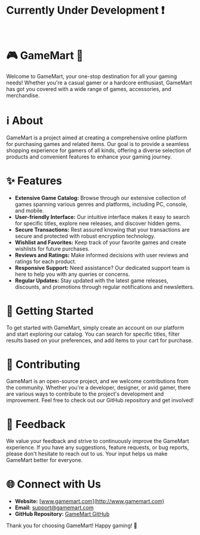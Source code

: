 # Currently Under Development ❗<br><br>

# 🎮 GameMart 🛒

Welcome to GameMart, your one-stop destination for all your gaming needs! Whether you're a casual gamer or a hardcore enthusiast, GameMart has got you covered with a wide range of games, accessories, and merchandise.

# ℹ️ About
GameMart is a project aimed at creating a comprehensive online platform for purchasing games and related items. Our goal is to provide a seamless shopping experience for gamers of all kinds, offering a diverse selection of products and convenient features to enhance your gaming journey.

# ✨ Features
- **Extensive Game Catalog:** Browse through our extensive collection of games spanning various genres and platforms, including PC, console, and mobile.
- **User-friendly Interface:** Our intuitive interface makes it easy to search for specific titles, explore new releases, and discover hidden gems.
- **Secure Transactions:** Rest assured knowing that your transactions are secure and protected with robust encryption technology.
- **Wishlist and Favorites:** Keep track of your favorite games and create wishlists for future purchases.
- **Reviews and Ratings:** Make informed decisions with user reviews and ratings for each product.
- **Responsive Support:** Need assistance? Our dedicated support team is here to help you with any queries or concerns.
- **Regular Updates:** Stay updated with the latest game releases, discounts, and promotions through regular notifications and newsletters.

# 🚀 Getting Started
To get started with GameMart, simply create an account on our platform and start exploring our catalog. You can search for specific titles, filter results based on your preferences, and add items to your cart for purchase.

# 🤝 Contributing
GameMart is an open-source project, and we welcome contributions from the community. Whether you're a developer, designer, or avid gamer, there are various ways to contribute to the project's development and improvement. Feel free to check out our GitHub repository and get involved!

# 📣 Feedback
We value your feedback and strive to continuously improve the GameMart experience. If you have any suggestions, feature requests, or bug reports, please don't hesitate to reach out to us. Your input helps us make GameMart better for everyone.

# 🌐 Connect with Us
- **Website:** [www.gamemart.com](http://www.gamemart.com)
- **Email:** [support@gamemart.com](mailto:support@gamemart.com)
- **GitHub Repository:** [GameMart GitHub](https://github.com/Gowtham-S073/GameMart)

Thank you for choosing GameMart! Happy gaming! 🎉

